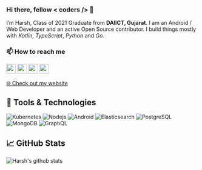 ### Hi there, fellow < coders /> 👋

I’m Harsh, Class of 2021 Graduate from **DAIICT, Gujarat**. I am an Android / Web Developer and an active Open Source contributor. I build things mostly with _Kotlin_, _TypeScript_, _Python_ and _Go_.

### 📫 How to reach me
 <!--
- Twitter: [harsh_2711](https://twitter.com/harsh_2711)
- LinkedIn: [Harsh Patel](https://www.linkedin.com/in/jogendrasingh24/)
- Personal Website: [https://harsh-2711.github.io/portfolio](https://harsh-2711.github.io/portfolio) -->

<p><a href="https://www.twitter.com/harsh_2711"><img src="https://img.shields.io/badge/twitter-%231DA1F2.svg?&style=for-the-badge&logo=twitter&logoColor=white" height=25></a> <a href="https://www.linkedin.com/in/harsh-patel-7472a8a1/"><img src="https://img.shields.io/badge/linkedin-%230077B5.svg?&style=for-the-badge&logo=linkedin&logoColor=white" height=25></a> <a href="https://medium.com/@harsh.2711.patel"><img src="https://img.shields.io/badge/medium-%2312100E.svg?&style=for-the-badge&logo=medium&logoColor=white" height=25></a> <a href="https://www.instagram.com/harsh.dmg/"><img src="https://img.shields.io/badge/instagram-%23E4405F.svg?&style=for-the-badge&logo=instagram&logoColor=white" height=25></a> </p>
<p><a href="https://harsh-2711.github.io/portfolio">🌐 Check out my website</a></p>

## 🔧 Tools & Technologies
<p>
  <img alt="Kubernetes" src="https://img.shields.io/badge/-Kubernetes-3f6cde?style=flat-square&logo=kubernetes&logoColor=white" />
  <img alt="Nodejs" src="https://img.shields.io/badge/-Nodejs-43853d?style=flat-square&logo=Node.js&logoColor=white" />
  <img alt="Android" src="https://img.shields.io/badge/-Android-6eda8c?style=flat-square&logo=android&logoColor=white" />
  <img alt="Elasticsearch" src="https://img.shields.io/badge/-Elasticsearch-df5b96?style=flat-square&logo=elasticsearch&logoColor=white" />
  <img alt="PostgreSQL" src="https://img.shields.io/badge/-PostgreSQL-13aa52?style=flat-square&logo=postgresql&logoColor=white" />
  <img alt="MongoDB" src="https://img.shields.io/badge/-MongoDB-13aa52?style=flat-square&logo=mongodb&logoColor=white" />
  <img alt="GraphQL" src="https://img.shields.io/badge/-GraphQL-E10098?style=flat-square&logo=graphql&logoColor=white" />
</p>

## &#x1f4c8; GitHub Stats


![Harsh's github stats](https://github-readme-stats.vercel.app/api?username=harsh-2711&show_icons=true&title_color=fff&icon_color=79ff97&text_color=9f9f9f&bg_color=151515)

<!--
**harsh-2711/harsh-2711** is a ✨ _special_ ✨ repository because its `README.md` (this file) appears on your GitHub profile.

Here are some ideas to get you started:

- 🔭 I’m currently working on ...
- 🌱 I’m currently learning ...
- 👯 I’m looking to collaborate on ...
- 🤔 I’m looking for help with ...
- 💬 Ask me about ...
- 😄 Pronouns: ...
- ⚡ Fun fact: ...
-->
